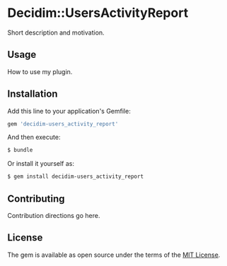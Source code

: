 # Decidim::UsersActivityReport
Short description and motivation.

## Usage
How to use my plugin.

## Installation
Add this line to your application's Gemfile:

```ruby
gem 'decidim-users_activity_report'
```

And then execute:
```bash
$ bundle
```

Or install it yourself as:
```bash
$ gem install decidim-users_activity_report
```

## Contributing
Contribution directions go here.

## License
The gem is available as open source under the terms of the [MIT License](https://opensource.org/licenses/MIT).
